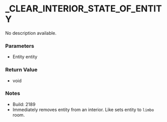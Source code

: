 # _CLEAR_INTERIOR_STATE_OF_ENTITY

No description available.

### Parameters
* Entity entity

### Return Value
* void

### Notes
* Build: 2189
* Immediately removes entity from an interior. Like sets entity to `limbo` room.

